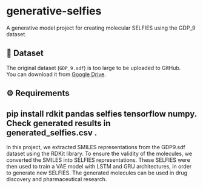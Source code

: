 # generative-selfies
A generative model project for creating molecular SELFIES using the GDP_9 dataset.
## 📂 Dataset
The original dataset (`GDP_9.sdf`) is too large to be uploaded to GitHub.  
You can download it from [Google Drive](https://drive.google.com/file/d/1vtCJJbdy_n-sOGQsPSoubUD2GPf6yktx/view?usp=sharing).
## ⚙️ Requirements
pip install rdkit pandas selfies tensorflow numpy.
Check generated results in generated_selfies.csv .
---
In this project, we extracted SMILES representations from the GDP9.sdf dataset using the RDKit library.
To ensure the validity of the molecules, we converted the SMILES into SELFIES representations.
These SELFIES were then used to train a VAE model with LSTM and GRU architectures, in order to generate new SELFIES.
The generated molecules can be used in drug discovery and pharmaceutical research.


